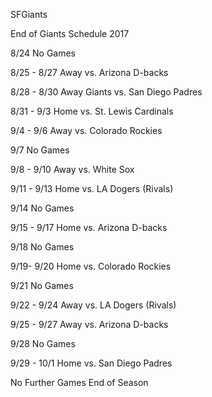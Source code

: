 SFGiants


End of Giants Schedule 2017

8/24
No Games

8/25 - 8/27 Away
vs. Arizona D-backs 

8/28 - 8/30 Away
Giants vs. San Diego Padres

8/31 - 9/3 Home
vs. St. Lewis Cardinals

9/4 - 9/6 Away
vs. Colorado Rockies

9/7
No Games

9/8 - 9/10 Away
vs. White Sox

9/11 - 9/13 Home
vs. LA Dogers (Rivals)

9/14
No Games

9/15 - 9/17 Home
vs. Arizona D-backs

9/18
No Games

9/19- 9/20 Home
vs. Colorado Rockies

9/21
No Games

9/22 - 9/24 Away
vs. LA Dogers (Rivals)

9/25 - 9/27 Away
vs. Arizona D-backs

9/28
No Games

9/29 - 10/1 Home
vs. San Diego Padres

No Further Games End of Season
